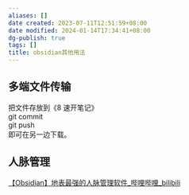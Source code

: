 ```yaml
---
aliases: []
date created: 2023-07-11T12:51:59+08:00
date modified: 2024-01-14T17:34:41+08:00
dg-publish: true
tags: []
title: obsidian其他用法
---
```


## 多端文件传输
把文件存放到《8 速开笔记》  
git commit  
git push  
即可在另一边下载。

## 人脉管理
[【Obsidian】地表最强的人脉管理软件\_哔哩哔哩\_bilibili](https://www.bilibili.com/video/BV1Xk4y1w7Mu/?spm_id_from=333.337.search-card.all.click&vd_source=20cb3e7c6ad3d64f0eb2d763ff005080)